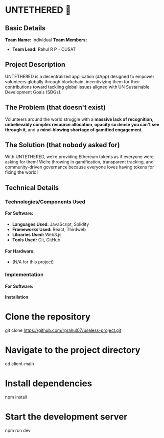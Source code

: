 # UNTETHERED 🎯

## Basic Details
**Team Name:** Individual
**Team Members:**  
- **Team Lead:** Rahul R P - CUSAT  


## Project Description
UNTETHERED is a decentralized application (dApp) designed to empower volunteers globally through blockchain, incentivizing them for their contributions toward tackling global issues aligned with UN Sustainable Development Goals (SDGs).

## The Problem (that doesn't exist)
Volunteers around the world struggle with a **massive lack of recognition**, **unbelievably complex resource allocation**, **opacity so dense you can't see through it**, and a **mind-blowing shortage of gamified engagement**.

## The Solution (that nobody asked for)
With UNTETHERED, we’re providing Ethereum tokens as if everyone were asking for them! We’re throwing in gamification, transparent tracking, and community-driven governance because everyone loves having tokens for fixing the world!

## Technical Details

### Technologies/Components Used
#### For Software:
- **Languages Used:** JavaScript, Solidity
- **Frameworks Used:** React, Thirdweb
- **Libraries Used:** Web3.js
- **Tools Used:** Git, GitHub

#### For Hardware:
- (N/A for this project)

### Implementation

#### For Software:
**Installation**

# Clone the repository
git clone https://github.com/rprahul07/useless-project.git

# Navigate to the project directory
cd client-main

# Install dependencies
npm install

# Start the development server
npm run dev

